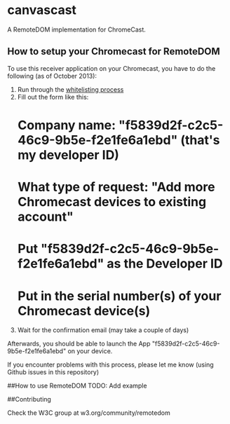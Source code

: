 canvascast
==========

A RemoteDOM implementation for ChromeCast.

## How to setup your Chromecast for RemoteDOM
To use this receiver application on your Chromecast, you have to do the following (as of October 2013):

1. Run through the [whitelisting process](https://developers.google.com/cast/whitelisting)
2. Fill out the form like this:
   # Company name: "f5839d2f-c2c5-46c9-9b5e-f2e1fe6a1ebd" (that's my developer ID)
   # What type of request: "Add more Chromecast devices to existing account"
   # Put "f5839d2f-c2c5-46c9-9b5e-f2e1fe6a1ebd" as the Developer ID
   # Put in the serial number(s) of your Chromecast device(s)
3. Wait for the confirmation email (may take a couple of days)

Afterwards, you should be able to launch the App "f5839d2f-c2c5-46c9-9b5e-f2e1fe6a1ebd" on your device.

If you encounter problems with this process, please let me know (using Github issues in this repository)

##How to use RemoteDOM
TODO: Add example

##Contributing

Check the W3C group at w3.org/community/remotedom
